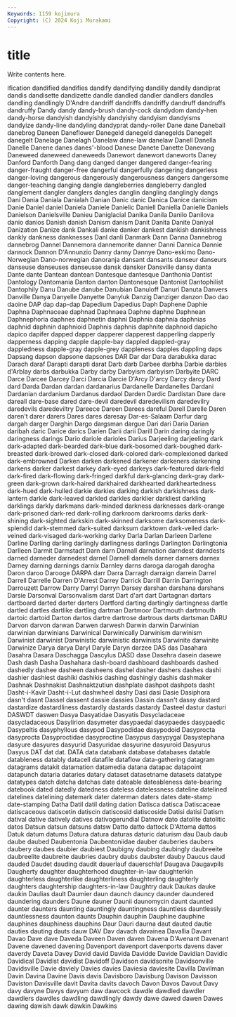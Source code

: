 ```yaml
---
Keywords: 1159 kojimura
Copyright: (C) 2024 Koji Murakami
---
```


# title

Write contents here.



ification dandified dandifies dandify dandifying dandilly
dandily dandiprat dandis dandisette dandizette dandle dandled dandler dandlers dandles
dandling dandlingly D'Andre dandriff dandriffs dandriffy dandruff dandruffs dandruffy Dandy
dandy dandy-brush dandy-cock dandydom dandy-hen dandy-horse dandyish dandyishly dandyishy dandyism
dandyisms dandyize dandy-line dandyling dandyprat dandy-roller Dane dane Daneball danebrog
Daneen Daneflower Danegeld danegeld danegelds Danegelt danegelt Danelage Danelagh Danelaw
dane-law danelaw Danell Danella Danelle Danene danes danes'-blood Danese Danete
Danette Danevang Daneweed daneweed daneweeds Danewort danewort daneworts Daney Danford
Danforth Dang dang danged danger dangered danger-fearing danger-fraught danger-free dangerful
dangerfully dangering dangerless danger-loving dangerous dangerously dangerousness dangers dangersome danger-teaching
danging dangle dangleberries dangleberry dangled danglement dangler danglers dangles danglin
dangling danglingly dangs Dani Dania Daniala Danialah Danian Danic danic
Danica Danice danicism Danie Daniel daniel Daniela Daniele Danielic Daniell
Daniella Danielle Daniels Danielson Danielsville Danieu Daniglacial Danika Danila Danilo
Danilova danio danios Danish danish Danism danism Danit Danita Danite
Daniyal Danization Danize dank Dankali danke danker dankest dankish dankishness
dankly dankness danknesses Danl danli Danmark Dann Danna Dannebrog dannebrog
Dannel Dannemora dannemorite danner Danni Dannica Dannie dannock Dannon D'Annunzio
Danny danny Dannye Dano-eskimo Dano-Norwegian Dano-norwegian danoranja dansant dansants danseur
danseurs danseuse danseuses danseusse dansk dansker Dansville dansy danta Dante
dante Dantean dantean Dantesque dantesque Danthonia Dantist Dantology Dantomania Danton
danton Dantonesque Dantonist Dantophilist Dantophily Danu Danube danube Danubian Danuloff
Danuri Danuta Danvers Danville Danya Danyelle Danyette Danyluk Danzig Danziger
danzon Dao dao daoine DAP dap dap-dap Dapedium Dapedius Daph
Daphene Daphie Daphna Daphnaceae daphnad Daphnaea Daphne daphne Daphnean Daphnephoria
daphnes daphnetin daphni Daphnia daphnia daphnias daphnid daphnin daphnioid Daphnis
daphnis daphnite daphnoid dapicho dapico dapifer dapped dapper dapperer dapperest
dapperling dapperly dapperness dapping dapple dapple-bay dappled dappled-gray dappledness dapple-gray
dapple-grey dappleness dapples dappling daps Dapsang dapson dapsone dapsones DAR
Dar dar Dara darabukka darac Darach daraf Darapti darapti darat
Darb darb Darbee darbha Darbie darbies d'Arblay darbs darbukka Darby
darby Darbyism darbyism Darbyite DARC Darce Darcee Darcey Darci Darcia
Darcie D'Arcy D'arcy Darcy darcy Dard dard Darda Dardan dardan
dardanarius Dardanelle Dardanelles Dardani Dardanian dardanium Dardanus dardaol Darden Dardic
Dardistan Dare dare dareall dare-base dared dare-devil daredevil daredevilism daredevilry
daredevils daredeviltry Dareece Dareen Darees dareful Darell Darelle Daren daren't
darer darers Dares dares daresay Dar-es-Salaam Darfur darg dargah darger
Darghin Dargo dargsman dargue Dari dari Daria Darian daribah daric
Darice darics Darien Darii darii Darill Darin daring daringly daringness
darings Dario dariole darioles Darius Darjeeling darjeeling dark dark-adapted dark-bearded
dark-blue dark-bosomed dark-boughed dark-breasted dark-browed dark-closed dark-colored dark-complexioned darked dark-embrowned
Darken darken darkened darkener darkeners darkening darkens darker darkest darkey
dark-eyed darkeys dark-featured dark-field dark-fired dark-flowing dark-fringed darkful dark-glancing dark-gray
dark-green dark-grown dark-haired darkhaired darkhearted darkheartedness dark-hued dark-hulled darkie darkies
darking darkish darkishness dark-lantern darkle dark-leaved darkled darkles darklier darkliest
darkling darklings darkly darkmans dark-minded darkness darknesses dark-orange dark-prisoned dark-red
dark-rolling darkroom darkrooms darks dark-shining dark-sighted darkskin dark-skinned darksome darksomeness
dark-splendid dark-stemmed dark-suited darksum darktown dark-veiled dark-veined dark-visaged dark-working darky
Darla Darlan Darleen Darlene Darline Darling darling darlingly darlingness darlings
Darlington Darlingtonia Darlleen Darmit Darmstadt Darn darn Darnall darnation darndest
darndests darned darneder darnedest darnel Darnell darnels darner darners darnex
Darney darning darnings darnix Darnley darns daroga darogah darogha Daron
daroo Darooge DARPA darr Darra Darragh darraign darrein Darrel Darrell
Darrelle Darren D'Arrest Darrey Darrick Darrill Darrin Darrington Darrouzett Darrow
Darry Darryl Darryn Darsey darshan darshana darshans Darsie Darsonval Darsonvalism
darst Dart d'art dart Dartagnan dartars dartboard darted darter darters
Dartford darting dartingly dartingness dartle dartled dartles dartlike dartling dartman
Dartmoor Dartmouth dartmouth dartoic dartoid Darton dartos dartre dartrose dartrous
darts dartsman DARU Darvon darvon darwan Darwen darwesh Darwin darwin
Darwinian darwinian darwinians Darwinical Darwinically Darwinism darwinism Darwinist darwinist Darwinistic
darwinistic darwinists Darwinite darwinite Darwinize Darya darya Daryl Daryle Daryn
darzee DAS das Dasahara Dasahra Dasara Daschagga Dascylus DASD dase
Dasehra dasein dasewe Dash dash Dasha Dashahara dash-board dashboard dashboards
dashed dashedly dashee dasheen dasheens dashel dasher dashers dashes dashi
dashier dashiest dashiki dashikis dashing dashingly dashis dashmaker Dashnak Dashnakist
Dashnaktzutiun dashplate dashpot dashpots dasht Dasht-i-Kavir Dasht-i-Lut dashwheel dashy Dasi
dasi Dasie Dasiphora dasn't dasnt Dassel dassent dassie dassies Dassin
dassn't dassy dastard dastardize dastardliness dastardly dastards dastardy Dasteel dastur
dasturi DASWDT daswen Dasya Dasyatidae Dasyatis Dasycladaceae dasycladaceous Dasylirion dasymeter
dasypaedal dasypaedes dasypaedic Dasypeltis dasyphyllous dasypod Dasypodidae dasypodoid Dasyprocta dasyprocta
Dasyproctidae dasyproctine Dasypus dasypygal Dasystephana dasyure dasyures dasyurid Dasyuridae dasyurine
dasyuroid Dasyurus Dasyus DAT dat dat. DATA data databank database
databases datable datableness datably datacell datafile dataflow data-gathering datagram datagrams
datakit datamation datamedia datana datapac datapoint datapunch dataria dataries datary
dataset datasetname datasets datatype datatypes datch datcha datchas date dateable
dateableness date-bearing datebook dated datedly datedness dateless datelessness dateline datelined
datelines datelining datemark dater daterman daters dates date-stamp date-stamping Datha
Datil datil dating dation Datisca datisca Datiscaceae datiscaceous datiscetin datiscin
datiscosid datiscoside Datisi datisi Datism datival dative datively datives dativogerundial
Datnow dato datolite datolitic datos Datsun datsun datsuns datsw Datto
datto dattock D'Attoma dattos Datuk datum datums Datura datura daturas
daturic daturism dau Daub daub daube daubed Daubentonia Daubentoniidae dauber
dauberies daubers daubery daubes daubier daubiest Daubigny daubing daubingly daubreeite
daubreelite daubreite daubries daubry daubs daubster dauby Daucus daud dauded
Daudet dauding daudit dauerlauf dauerschlaf Daugava Daugavpils Daugherty daughter daughterhood
daughter-in-law daughterkin daughterless daughterlike daughterliness daughterling daughterly daughters daughtership daughters-in-law
Daughtry dauk Daukas dauke daukin Daulias dault Daumier daun daunch
dauncy daunder daundered daundering daunders Daune dauner Daunii daunomycin daunt
daunted daunter daunters daunting dauntingly dauntingness dauntless dauntlessly dauntlessness daunton
daunts Dauphin dauphin Dauphine dauphine dauphines dauphiness dauphins Daur Dauri
daurna daut dauted dautie dauties dauting dauts dauw DAV Dav
davach davainea Davallia Davant Davao Dave dave Daveda Daveen Daven
daven Davena D'Avenant Davenant Davene davened davening Davenport davenport davenports
davens daver daverdy Daveta Davey David david Davida Davidde Davide
Davidian Davidic Davidical Davidist davidist Davidoff Davidson davidsonite Davidsonville Davidsville
Davie daviely Davies davies Daviesia daviesite Davilla Davilman Davin Davina
Davine Davis davis Davisboro Davisburg Davison Davisson Daviston Davisville davit
Davita davits davoch Davon Davos Davout Davy davy davyne Davys
davyum daw dawcock dawdle dawdled dawdler dawdlers dawdles dawdling dawdlingly
dawdy dawe dawed dawen Dawes dawing dawish dawk dawkin Dawkins

